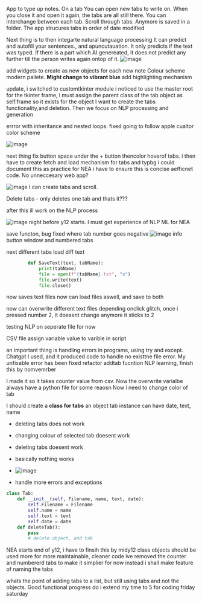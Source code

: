 App to type up notes. On a tab
You can open new tabs to write on.
When you close it and open it again, the tabs are all still there. You can interchange between each tab.
Scroll through tabs. Anymore is saved in a folder.
The app strucures tabs in order of date modified


Next thing is to then integarte natural language processing
It can predict and autofill your sentences., and apuncutauation.
It only predicts if the text was typed. If there is a part which AI genereated, it does not predict any further till the person writes again ontop of it.
![image](https://github.com/Swiftal13/NoteWise/assets/76588047/2d8c05ca-82a2-4115-89eb-4ed370268b2d)

add widgets to create as new objects for each new note
Colour scheme modern pallete. **Might change to vibrant blue**
add highlighting mechanism


update, i switched to customtkinter module
i noticed to use the master root for the tkinter frame, i must assign the parent class of the tab object as self.frame so it exists for the object
I want to create the tabs functionality,and deletion. Then we focus on NLP processing and generation

errror with inheritance and nested loops. fixed
going to follow apple cualtor color scheme



![image](https://github.com/Swiftal13/NoteWise/assets/76588047/8c3d0fd6-51ed-46e7-8633-e0a8d074e1b1)


next thing fix button space under the + button
thencolor  hoverof tabs. i then have to create fetch and load mechanism for tabs and typbg
i could document this as practice for NEA
i have to ensure this is concise aefficnet code. No unneccesary
web app? 


![image](https://github.com/Swiftal13/NoteWise/assets/76588047/93adaa98-fe5b-45cb-9d90-c45069009ce3)
I can create tabs and scroll.

Delete tabs - only deletes one tab and thats it??? 



after this ill work on the NLP process

![image](https://github.com/Swiftal13/NoteWise/assets/76588047/c250128c-f582-4951-9b5d-2328192754ce)
night before y12 starts. I must get experience of NLP ML for NEA

save functon, bug fixed where tab number goes negative
![image](https://github.com/Swiftal13/NoteWise/assets/76588047/67a2157b-e225-46d0-bce7-46c53c852959)
info button window and numbered tabs

next different tabs load diff text
```py
        def SaveText(text, tabName):
            print(tabName)
            file = open(f"{tabName}.txt", "x")
            file.write(text)
            file.close()
```
now saves text files 
now can load files aswell, and save to both

now can overwrite different text files depending onclick
glitch, once i pressed number 2, it doesent change anymore it sticks to 2

testing NLP on seperate file for now

CSV file assign variable value to varible in script

an important thing is handling errors in programs, using try and except. Chatgpt I used, and it produced code to handle no existtne file error. My unfixable error has been fixed 
refactor addtab fucntion 
NLP learning, finish this by nomvemrber

I made it so it takes counter value from csv. Now the overwrite varialbe always have a python file for some reaosn
Now i need to change color of tab

I should create a **class for tabs**
an object tab instance can have date, text, name
- deleting tabs does not work
- changing colour of selected tab doesent work
- deleting tabs doesent work
- basically nothing works

- ![image](https://github.com/Swiftal13/NoteWise/assets/76588047/c03fe122-7c05-4b3b-9bc1-399307b134de)
- handle more errors and exceptions

```py
class Tab:
    def __init__(self, Filename, name, text, date):
        self.Filename = Filename
        self.name = name
        self.text = text
        self.date = date
    def deleteTab():
        pass 
        # delete object, and tab
```

NEA starts end of y12, i have to finsih this by midy12
class objects should be used more for more maintainable, cleaner code
ive removed the counter and numbererd tabs to make it simplier for now
instead i shall make feature of naming the tabs

whats the point of adding tabs to a list, but still using tabs and not the objects. Good functional progress
do i extend my time to 5 for coding
friday saturday
